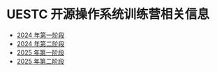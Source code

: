 # UESTC 开源操作系统训练营相关信息

- [2024 年第一阶段](2024-summer-info-1.md)
- [2024 年第二阶段](2024-summer-info-2.md)
- [2025 年第一阶段](2025-summer-info-1.md)
- [2025 年第二阶段](2025-summer-info-2.md)